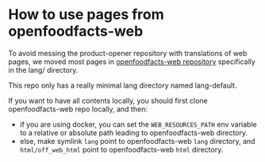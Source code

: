 # How to use pages from openfoodfacts-web

To avoid messing the product-opener repository with translations of web pages,
we moved most pages in 
[openfoodfacts-web repository](https://github.com/openfoodfacts/openfoodfacts-web)
specifically in the lang/ directory.

This repo only has a really minimal lang directory named lang-default.

If you want to have all contents locally, 
you should first clone openfoodfacts-web repo locally, 
and then:

- if you are using docker, 
  you can set the `WEB_RESOURCES_PATH` env variable to a relative or absolute path
  leading to openfoodfacts-web directory.
- else, make symlink `lang` point to openfoodfacts-web `lang` directory, and `html/off_web_html` point to openfoodfacts-web `html` directory.
